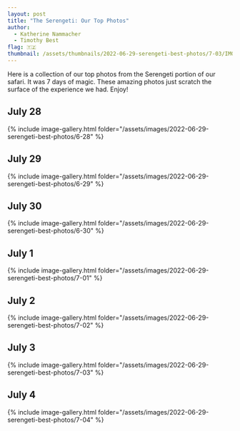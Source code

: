 ```yaml
---
layout: post
title: "The Serengeti: Our Top Photos"
author:
  - Katherine Nammacher
  - Timothy Best
flag: 🇹🇿
thumbnail: /assets/thumbnails/2022-06-29-serengeti-best-photos/7-03/IMG_7900.jpg
---
```


Here is a collection of our top photos from the Serengeti portion of our safari. It was 7 days of magic. These amazing photos just scratch the surface of the experience we had. Enjoy!

## July 28

{% include image-gallery.html folder="/assets/images/2022-06-29-serengeti-best-photos/6-28" %}

## July 29

{% include image-gallery.html folder="/assets/images/2022-06-29-serengeti-best-photos/6-29" %}

## July 30

{% include image-gallery.html folder="/assets/images/2022-06-29-serengeti-best-photos/6-30" %}

## July 1

{% include image-gallery.html folder="/assets/images/2022-06-29-serengeti-best-photos/7-01" %}

## July 2

{% include image-gallery.html folder="/assets/images/2022-06-29-serengeti-best-photos/7-02" %}

## July 3

{% include image-gallery.html folder="/assets/images/2022-06-29-serengeti-best-photos/7-03" %}

## July 4

{% include image-gallery.html folder="/assets/images/2022-06-29-serengeti-best-photos/7-04" %}

